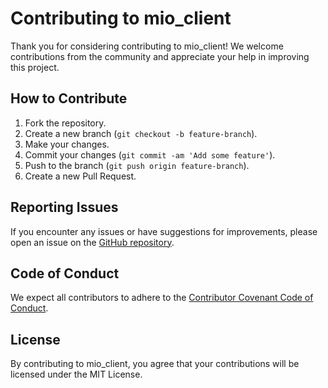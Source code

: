 # Contributing to mio_client

Thank you for considering contributing to mio_client! We welcome contributions from the community and appreciate your help in improving this project.

## How to Contribute

1. Fork the repository.
2. Create a new branch (`git checkout -b feature-branch`).
3. Make your changes.
4. Commit your changes (`git commit -am 'Add some feature'`).
5. Push to the branch (`git push origin feature-branch`).
6. Create a new Pull Request.

## Reporting Issues

If you encounter any issues or have suggestions for improvements, please open an issue on the [GitHub repository](https://github.com/Datum-Technology-Corporation/mooreio_client/issues).

## Code of Conduct

We expect all contributors to adhere to the [Contributor Covenant Code of Conduct](CODE_OF_CONDUCT.md).

## License

By contributing to mio_client, you agree that your contributions will be licensed under the MIT License.